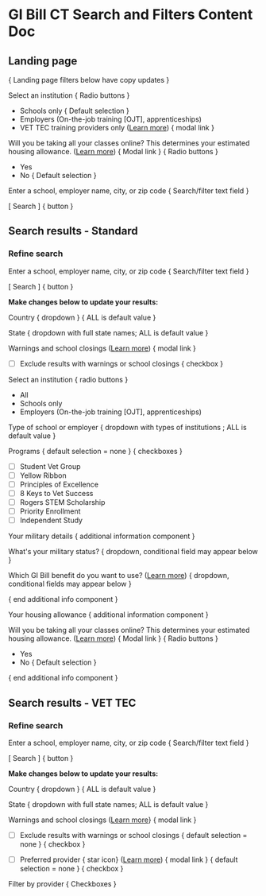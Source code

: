 # GI Bill CT Search and Filters Content Doc

## Landing page

{ Landing page filters below have copy updates }  

Select an institution { Radio buttons }  
 * Schools only { Default selection }
 * Employers (On-the-job training [OJT], apprenticeships)  
 * VET TEC training providers only ([Learn more]()) { modal link }  
 
 Will you be taking all your classes online? This determines your estimated housing allowance. ([Learn more]()) { Modal link } { Radio buttons }  
 * Yes
 * No { Default selection }  
 
Enter a school, employer name, city, or zip code { Search/filter text field }  

[ Search ] { button } 

## Search results - Standard

### Refine search

Enter a school, employer name, city, or zip code { Search/filter text field }  
 
[ Search ] { button }   

**Make changes below to update your results:**

Country { dropdown } { ALL is default value }  

State { dropdown with full state names; ALL is default value }   

Warnings and school closings ([Learn more]()) { modal link }  

- [ ] Exclude results with warnings or school closings { checkbox }  

Select an institution { radio buttons }  
- All  
- Schools only  
- Employers (On-the-job training [OJT], apprenticeships)  

Type of school or employer { dropdown with types of institutions ; ALL is default value }  

Programs { default selection = none } { checkboxes }  
- [ ] Student Vet Group
- [ ] Yellow Ribbon
- [ ] Principles of Excellence
- [ ] 8 Keys to Vet Success
- [ ] Rogers STEM Scholarship
- [ ] Priority Enrollment
- [ ] Independent Study

Your military details { additional information component }

What's your military status? { dropdown, conditional field may appear below }

Which GI Bill benefit do you want to use? ([Learn more]()) { dropdown, conditional fields may appear below }  

{ end additional info component }

Your housing allowance { additional information component }

 Will you be taking all your classes online? This determines your estimated housing allowance. ([Learn more]()) { Modal link } { Radio buttons }  
 * Yes
 * No { Default selection }  
 
 { end additional info component }
 
## Search results - VET TEC

### Refine search 

Enter a school, employer name, city, or zip code { Search/filter text field }  
 
[ Search ] { button }   

**Make changes below to update your results:**

Country { dropdown } { ALL is default value }  

State { dropdown with full state names; ALL is default value }  

Warnings and school closings ([Learn more]()} { modal link }  

- [ ] Exclude results with warnings or school closings { default selection = none } { checkbox } 

- [ ] Preferred provider { star icon} ([Learn more]()) { modal link } { default selection = none } { checkbox }  

Filter by provider { Checkboxes }
 
